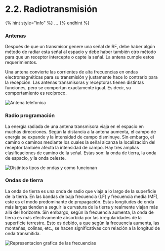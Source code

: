 # 2.2. Radiotransmisión

{% hint style="info" %}
**...**
{% endhint %}

### Antenas

Después de que un transmisor genere una señal de RF, debe haber algún método de radiar esta señal al espacio y debe haber también otro método para que un receptor intercepte o capte la señal. La antena cumple estos requerimientos.&#x20;

Una antena convierte las corrientes de alta frecuencias en ondas electromagnéticas para su transmisión y justamente hace lo contrario para la recepción. Las antenas transmisoras y receptoras tienen distintas funciones, pero se comportan exactamente igual. Es decir, su comportamiento es recíproco.

![Antena telefonica](https://www.enterarse.com/img-aerial-1880873\_1920-20200630084953.jpg)

### Radio programación

La energía radiada de una antena transmisora viaja en el espacio en muchas direcciones. Según la distancia a la antena aumenta, el campo de energía se expande y la intensidad de campo disminuye. Sin embargo, el camino o caminos mediante los cuales la señal alcanza la localización del receptor también afecta la intensidad de campo. Hay tres amplias clasificaciones de camino de la señal. Estas son: la onda de tierra, la onda de espacio, y la onda celeste.&#x20;

![Distintos tipos de ondas y como funcionan](https://upload.wikimedia.org/wikipedia/commons/f/ff/Ragaga.png)

### Ondas de tierra

La onda de tierra es una onda de radio que viaja a lo largo de la superficie de la tierra. En las bandas de baja frecuencia (LF) y frecuencia media (MF), este es el modo predominante de propagación. Estas longitudes de onda más largas tienden a seguir la curvatura de la tierra y realmente viajan más allá del horizonte. Sin embargo, según la frecuencia aumenta, la onda de tierra es más efectivamente absorbida por las irregularidades de la superficie terrestre. Esto es debido, a que según la frecuencia aumenta, las montañas, colinas, etc., se hacen significativas con relación a la longitud de onda transmitida.

![Representacion grafica de las frecuencias](https://www.comunidad.madrid/sites/default/files/doc/sanidad/samb/espectro\_electromagnetico\_color\_900px\_ancho.jpg)
